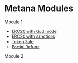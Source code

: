 # Metana Modules

Module 1
- [ERC20 with God mode](https://github.com/eskaine/metana_modules/module1/erc20_godmode)
- [ERC20 with sanctions](https://github.com/eskaine/metana_modules/module1/erc20_sanctions)
- [Token Sale](https://github.com/eskaine/metana_modules/module1/token_sale)
- [Partial Refund](https://github.com/eskaine/metana_modules/module1/partial_refund)

Module 2
